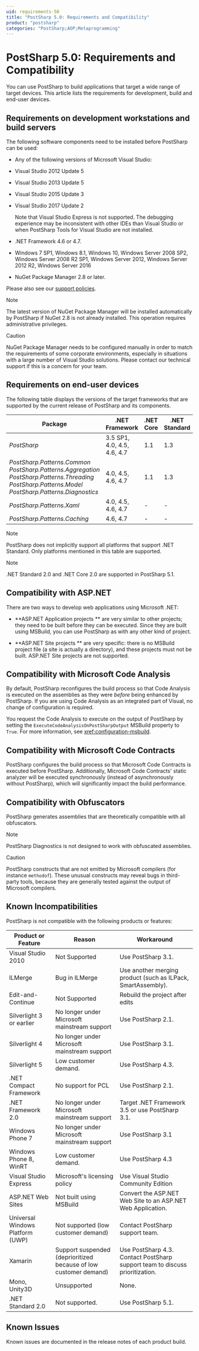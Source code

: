 ```yaml
---
uid: requirements-50
title: "PostSharp 5.0: Requirements and Compatibility"
product: "postsharp"
categories: "PostSharp;AOP;Metaprogramming"
---
```

# PostSharp 5.0: Requirements and Compatibility

You can use PostSharp to build applications that target a wide range of target devices. This article lists the requirements for development, build and end-user devices.


## Requirements on development workstations and build servers

The following software components need to be installed before PostSharp can be used:

* Any of the following versions of Microsoft Visual Studio:
* Visual Studio 2012 Update 5

* Visual Studio 2013 Update 5

* Visual Studio 2015 Update 3

* Visual Studio 2017 Update 2

    Note that Visual Studio Express is not supported.
    The debugging experience may be inconsistent with other IDEs than Visual Studio or when PostSharp Tools for Visual Studio are not installed.

* .NET Framework 4.6 or 4.7.

* Windows 7 SP1, Windows 8.1, Windows 10, Windows Server 2008 SP2, Windows Server 2008 R2 SP1, Windows Server 2012, Windows Server 2012 R2, Windows Server 2016

* NuGet Package Manager 2.8 or later.

Please also see our [support policies](https://www.postsharp.net/support/policies). 

> [!NOTE]
> The latest version of NuGet Package Manager will be installed automatically by PostSharp if NuGet 2.8 is not already installed. This operation requires administrative privileges.

> [!CAUTION]
> NuGet Package Manager needs to be configured manually in order to match the requirements of some corporate environments, especially in situations with a large number of Visual Studio solutions. Please contact our technical support if this is a concern for your team.


## Requirements on end-user devices

The following table displays the versions of the target frameworks that are supported by the current release of PostSharp and its components.

| Package | .NET Framework | .NET Core | .NET Standard |
|---------|----------------|-----------|---------------|
| *PostSharp* | 3.5 SP1, 4.0, 4.5, 4.6, 4.7 | 1.1 | 1.3 |
| *PostSharp.Patterns.Common*<br>*PostSharp.Patterns.Aggregation*<br>*PostSharp.Patterns.Threading*<br>*PostSharp.Patterns.Model*<br>*PostSharp.Patterns.Diagnostics* | 4.0, 4.5, 4.6, 4.7 | 1.1 | 1.3 |
| *PostSharp.Patterns.Xaml* | 4.0, 4.5, 4.6, 4.7 | - | - |
| *PostSharp.Patterns.Caching* | 4.6, 4.7 | - | - |

> [!NOTE]
> PostSharp does not implicitly support all platforms that support .NET Standard. Only platforms mentioned in this table are supported.

> [!NOTE]
> .NET Standard 2.0 and .NET Core 2.0 are supported in PostSharp 5.1.


## Compatibility with ASP.NET

There are two ways to develop web applications using Microsoft .NET:

* **ASP.NET Application projects ** are very similar to other projects; they need to be built before they can be executed. Since they are built using MSBuild, you can use PostSharp as with any other kind of project. 

* **ASP.NET Site projects ** are very specific: there is no MSBuild project file (a site is actually a directory), and these projects must not be built. ASP.NET Site projects are not supported. 


## Compatibility with Microsoft Code Analysis

By default, PostSharp reconfigures the build process so that Code Analysis is executed on the assemblies as they were *before* being enhanced by PostSharp. If you are using Code Analysis as an integrated part of Visual, no change of configuration is required. 

You request the Code Analysis to execute on the output of PostSharp by setting the `ExecuteCodeAnalysisOnPostSharpOutput` MSBuild property to `True`. For more information, see <xref:configuration-msbuild>. 


## Compatibility with Microsoft Code Contracts

PostSharp configures the build process so that Microsoft Code Contracts is executed before PostSharp. Additionally, Microsoft Code Contracts' static analyzer will be executed synchronously (instead of asynchronously without PostSharp), which will significantly impact the build performance.


## Compatibility with Obfuscators

PostSharp generates assemblies that are theoretically compatible with all obfuscators.

> [!NOTE]
> PostSharp Diagnostics is not designed to work with obfuscated assemblies.

> [!CAUTION]
> PostSharp constructs that are not emitted by Microsoft compilers (for instance `methodof`). These unusual constructs may reveal bugs in third-party tools, because they are generally tested against the output of Microsoft compilers. 


## Known Incompatibilities

PostSharp is not compatible with the following products or features:

| Product or Feature | Reason | Workaround |
|--------------------|--------|------------|
| Visual Studio 2010 | Not Supported | Use PostSharp 3.1. |
| ILMerge | Bug in ILMerge | Use another merging product (such as ILPack, SmartAssembly). |
| Edit-and-Continue | Not Supported | Rebuild the project after edits |
| Silverlight 3 or earlier | No longer under Microsoft mainstream support | Use PostSharp 2.1. |
| Silverlight 4 | No longer under Microsoft mainstream support | Use PostSharp 3.1. |
| Silverlight 5 | Low customer demand. | Use PostSharp 4.3. |
| .NET Compact Framework | No support for PCL | Use PostSharp 2.1. |
| .NET Framework 2.0 | No longer under Microsoft mainstream support | Target .NET Framework 3.5 or use PostSharp 3.1. |
| Windows Phone 7 | No longer under Microsoft mainstream support | Use PostSharp 3.1 |
| Windows Phone 8, WinRT | Low customer demand. | Use PostSharp 4.3 |
| Visual Studio Express | Microsoft's licensing policy | Use Visual Studio Community Edition |
| ASP.NET Web Sites | Not built using MSBuild | Convert the ASP.NET Web Site to an ASP.NET Web Application. |
| Universal Windows Platform (UWP) | Not supported (low customer demand) | Contact PostSharp support team. |
| Xamarin | Support suspended (deprioritized because of low customer demand) | Use PostSharp 4.3. Contact PostSharp support team to discuss prioritization. |
| Mono, Unity3D | Unsupported | None. |
| .NET Standard 2.0 | Not supported. | Use PostSharp 5.1. |


## Known Issues

Known issues are documented in the release notes of each product build.

